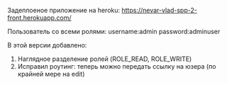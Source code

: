 Задеплоеное приложение на heroku:
https://nevar-vlad-spp-2-front.herokuapp.com/

Пользователь со всеми ролями:
username:admin
password:adminuser

В этой версии добавлено:
1) Наглядное разделение ролей (ROLE_READ, ROLE_WRITE)
2) Исправил роутинг: теперь можно передать ссылку на юзера (по крайней мере на edit)

